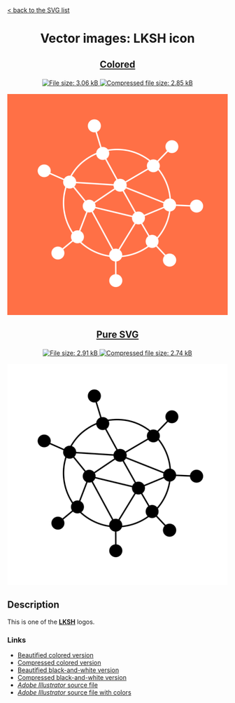 [< back to the SVG list](../ "SVG list")

<h1 align="center">Vector images: LKSH icon</h1>

<h2><p align="center"><a href="LKSH.colored.svg" title="View & Download LKSH colored icon">Colored</a></p></h2>
<div class="badges" align="center">
	<a href="LKSH.colored.svg" target="_blank" title="File size">
		<img alt="File size: 3.06 kB" src="https://img.shields.io/static/v1?cacheSeconds=10800&style=flat&label=File%20size&message=3.06%20kB&color=0aa">
	</a>
	<a href="./src/LKSH.colored.min.svg" target="_blank" title="File size">
		<img alt="Compressed file size: 2.85 kB" src="https://img.shields.io/static/v1?cacheSeconds=10800&style=flat&label=Compressed&message=2.85%20kB&color=bb0">
	</a>
</div>
<div>
	<br>
	<img src="LKSH.colored.svg" alt="***There should be an image here***" title="LKSH colored icon">
	<br>
</div>
<h2><p align="center"><a href="LKSH.svg" title="View & Download LKSH icon">Pure SVG</a></p></h2>
<div class="spoiler">
	<div class="spoiler_text" onclick="this.parentNode.classList.toggle('shown')"></div>
	<div class="spoiler_content">
		<div class="badges" align="center">
			<a href="LKSH.svg" target="_blank" title="File size">
				<img alt="File size: 2.91 kB" src="https://img.shields.io/static/v1?cacheSeconds=10800&style=flat&label=File%20size&message=2.91%20kB&color=0aa">
			</a>
			<a href="./src/LKSH.min.svg" target="_blank" title="File size">
				<img alt="Compressed file size: 2.74 kB" src="https://img.shields.io/static/v1?cacheSeconds=10800&style=flat&label=Compressed&message=2.74%20kB&color=bb0">
			</a>
		</div>
		<div>
			<br>
			<img src="LKSH.svg" alt="***There should be an image here***" title="LKSH icon">
			<br>
		</div>
	</div>
</div>

## Description

This is one of the **[LKSH](https://lksh.ru "Visit lksh.ru")** logos.

### Links

- [Beautified colored version](LKSH.colored.svg "Download beautified colored SVG")
- [Compressed colored version](./src/LKSH.colored.min.svg "Download compressed colored SVG")
- [Beautified black-and-white version](LKSH.svg "Download beautified black-and-white SVG")
- [Compressed black-and-white version](./src/LKSH.min.svg "Download compressed black-and-white SVG")
- [*Adobe Illustrator* source file](./src/LKSH.ai "Download Adobe Illustrator (.ai) source file")
- [*Adobe Illustrator* source file with colors](./src/LKSH.colored.ai "Download Adobe Illustrator (.ai) source file with colors")